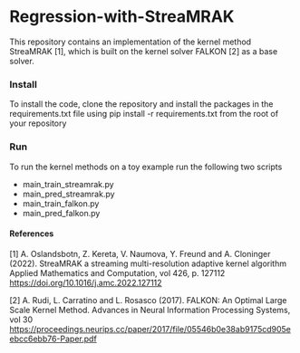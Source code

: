 # Regression-with-StreaMRAK
This repository contains an implementation of the kernel method
StreaMRAK <a id="1">[1]</a>, which is built on the kernel solver FALKON <a id="1">[2]</a> as a
base solver.  

### Install
To install the code, clone the repository and install the packages in the requirements.txt file
using pip install -r requirements.txt from the root of your repository

### Run
To run the kernel methods on a toy example run the following two scripts
 - main_train_streamrak.py 
 - main_pred_streamrak.py
 - main_train_falkon.py 
 - main_pred_falkon.py

#### References
<a id="1">[1]</a> 
A. Oslandsbotn, Z. Kereta, V. Naumova, Y. Freund and A. Cloninger (2022). 
StreaMRAK a streaming multi-resolution adaptive kernel algorithm
Applied Mathematics and Computation, vol 426, p. 127112
https://doi.org/10.1016/j.amc.2022.127112

<a id="1">[2]</a> 
A. Rudi, L. Carratino and L. Rosasco (2017). 
FALKON: An Optimal Large Scale Kernel Method. 
Advances in Neural Information Processing Systems, vol 30
https://proceedings.neurips.cc/paper/2017/file/05546b0e38ab9175cd905eebcc6ebb76-Paper.pdf
